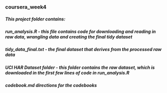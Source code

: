 ### coursera_week4

##### This project folder contains: 
##### run_analysis.R - this file contains code for downloading and reading in raw data, wrangling data and creating the final tidy dataset
##### tidy_data_final.txt - the final dataset that derives from the processed raw data
##### UCI HAR Dataset folder - this folder contains the raw dataset, which is downloaded in the first few lines of code in run_analysis.R
##### codebook.md directions for the codebooks
